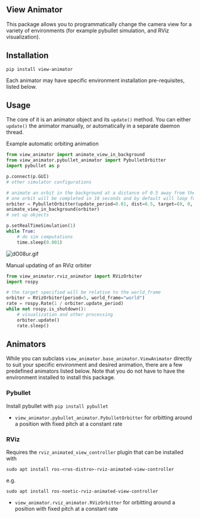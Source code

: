 ## View Animator
This package allows you to programmatically change the camera view for a variety of environments 
(for example pybullet simulation, and RViz visualization).

## Installation
```shell
pip install view-animator
```
Each animator may have specific environment installation pre-requisites, listed below.

## Usage
The core of it is an animator object and its `update()` method. You can either `update()` the animator
manually, or automatically in a separate daemon thread.

Example automatic orbiting animation

```python
from view_animator import animate_view_in_background
from view_animator.pybullet_animator import PybulletOrbitter
import pybullet as p

p.connect(p.GUI)
# other simulator configurations

# animate an orbit in the background at a distance of 0.5 away from the origin
# one orbit will be completed in 10 seconds and by default will loop forever
orbiter = PybulletOrbitter(update_period=0.01, dist=0.5, target=(0, 0, 0), period=10)
animate_view_in_background(orbiter)
# set up objects

p.setRealTimeSimulation(1)
while True:
    # do sim computations
    time.sleep(0.001)
```
![dO08ur.gif](https://imgpile.com/images/dO08ur.gif)

Manual updating of an RViz orbiter

```python
from view_animator.rviz_animator import RVizOrbiter
import rospy

# the target specified will be relative to the world_frame
orbiter = RVizOrbiter(period=5, world_frame="world")
rate = rospy.Rate(1 / orbiter.update_period)
while not rospy.is_shutdown():
    # visualization and other processing
    orbiter.update()
    rate.sleep()
```
## Animators
While you can subclass `view_animator.base_animator.ViewAnimator` directly to suit your specific environment
and desired animation, there are a few predefined animators listed below. Note that you do not have to
have the environment installed to install this package.

### Pybullet
Install pybullet with
```pip install pybullet```
- `view_animator.pybullet_animator.PybulletOrbitter` for orbitting around a position with fixed pitch at a constant rate

### RViz
Requires the `rviz_animated_view_controller` plugin that can be installed with
```shell 
sudo apt install ros-<ros-distro>-rviz-animated-view-controller
```
e.g.
```shell
sudo apt install ros-noetic-rviz-animated-view-controller
```

- `view_animator.rviz_animator.RVizOrbitter` for orbitting around a position with fixed pitch at a constant rate
